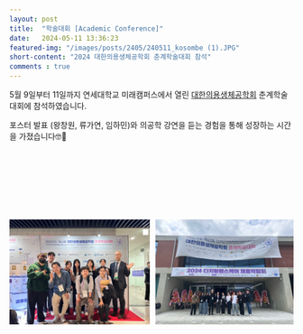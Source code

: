 ```yaml
---
layout: post 
title:  "학술대회 [Academic Conference]"
date:   2024-05-11 13:36:23
featured-img: "/images/posts/2405/240511_kosombe (1).JPG"
short-content: "2024 대한의용생체공학회 춘계학술대회 참석"
comments : true
---
```


5월 9일부터 11일까지 연세대학교 미래캠퍼스에서 열린 [대한의용생체공학회](https://www.kosombe.or.kr/) 춘계학술대회에 참석하였습니다. 
 
포스터 발표 (왕창원, 류가연, 임하민)와 의공학 강연을 듣는 경험을 통해 성장하는 시간을 가졌습니다🤓📝

<br>

<div style="display: flex; justify-content: center;">
    <span class="image featured" style="margin-right: 10px;"><img src="/images/posts/2405/240511_kosombe (1).JPG" alt="" style='height: 400px; object-fit: contain;'></span>
    <span class="image featured"><img src="/images/posts/2405/240511_kosombe (2).JPG" alt="" style='height: 400px; object-fit: contain;'></span>
</div>